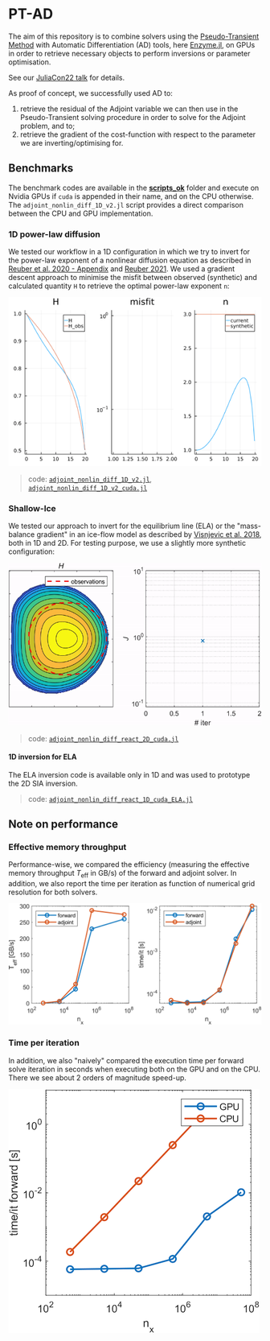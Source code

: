 # PT-AD

The aim of this repository is to combine solvers using the [Pseudo-Transient Method](https://doi.org/10.5194/gmd-15-5757-2022) with Automatic Differentiation (AD) tools, here [Enzyme.jl](https://enzyme.mit.edu/julia/), on GPUs in order to retrieve necessary objects to perform inversions or parameter optimisation. 

 See our [JuliaCon22 talk](https://youtu.be/K2VtJe9baO4) for details.

As proof of concept, we successfully used AD to:
1. retrieve the residual of the Adjoint variable we can then use in the Pseudo-Transient solving procedure in order to solve for the Adjoint problem, and to;
2. retrieve the gradient of the cost-function with respect to the parameter we are inverting/optimising for.

## Benchmarks
The benchmark codes are available in the [**scripts_ok**](/scripts_ok/) folder and execute on Nvidia GPUs if `cuda` is appended in their name, and on the CPU otherwise. The `adjoint_nonlin_diff_1D_v2.jl` script provides a direct comparison between the CPU and GPU implementation.

### 1D power-law diffusion
We tested our workflow in a 1D configuration in which we try to invert for the power-law exponent of a nonlinear diffusion equation as described in [Reuber et al. 2020 - Appendix](https://doi.org/10.1016/j.jcp.2020.109797) and [Reuber 2021](https://doi.org/10.1007/s13137-021-00186-y). We used a gradient descent approach to minimise the misfit between observed (synthetic) and calculated quantity `H` to retrieve the optimal power-law exponent `n`:

![Inverting for power-law exponent in 1D](/docs/npow_inverse1D.gif)

> code: [`adjoint_nonlin_diff_1D_v2.jl`](/scripts_ok/adjoint_nonlin_diff_1D_v2.jl), [`adjoint_nonlin_diff_1D_v2_cuda.jl`](/scripts_ok/adjoint_nonlin_diff_1D_v2_cuda.jl)

### Shallow-Ice
We tested our approach to invert for the equilibrium line (ELA) or the "mass-balance gradient" in an ice-flow model as described by [Visnjevic et al. 2018](http://www.doi.org/10.1017/jog.2018.82), both in 1D and 2D. For testing purpose, we use a slightly more synthetic configuration:

![Inverting forMB gradient in 2D](/docs/inverse_2D_sia.gif)

> code: [`adjoint_nonlin_diff_react_2D_cuda.jl`](/scripts_ok/adjoint_nonlin_diff_react_2D_cuda.jl)

#### 1D inversion for ELA
The ELA inversion code is available only in 1D and was used to prototype the 2D SIA inversion.

> code: [`adjoint_nonlin_diff_react_1D_cuda_ELA.jl`](/scripts_ok/adjoint_nonlin_diff_react_1D_cuda_ELA.jl)

## Note on performance

### Effective memory throughput
Performance-wise, we compared the efficiency (measuring the effective memory throughput $T_\mathrm{eff}$ in GB/s) of the forward and adjoint solver. In addition, we also report the time per iteration as function of numerical grid resolution for both solvers.

![Effective memory throughput](/docs/Teff_timeit.png)

### Time per iteration
In addition, we also "naively" compared the execution time per forward solve iteration in seconds when executing both on the GPU and on the CPU. There we see about 2 orders of magnitude speed-up.

![CPU vs GPU timing](/docs/timeit_gpu_cpu.png)
